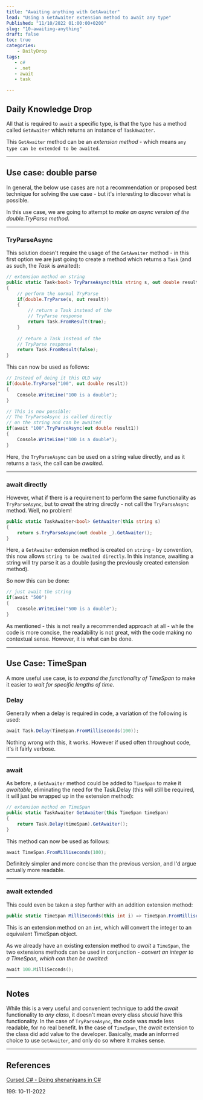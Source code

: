 ```yaml
---
title: "Awaiting anything with GetAwaiter"
lead: "Using a GetAwaiter extension method to await any type"
Published: "11/10/2022 01:00:00+0200"
slug: "10-awaiting-anything"
draft: false
toc: true
categories:
    - DailyDrop
tags:
   - c#
   - .net
   - await
   - task

---
```


## Daily Knowledge Drop

All that is required to `await` a specific type, is that the type has a method called `GetAwaiter` which returns an instance of `TaskAwaiter`.

This `GetAwaiter` method can be an _extension method_ - which means `any type can be extended to be awaited`.

---

## Use case: double parse

In general, the below use cases are not a recommendation or proposed best technique for solving the use case - but it's interesting to discover what is possible.

In this use case, we are going to attempt to _make an async version of the double.TryParse method_.

---

### TryParseAsync

This solution doesn't require the usage of the `GetAwaiter` method - in this first option we are just going to create a method which returns a `Task` (and as such, the _Task_ is awaited):

``` csharp
// extension method on string
public static Task<bool> TryParseAsync(this string s, out double result)
{
    // perform the normal TryParse
    if(double.TryParse(s, out result))
    {
        // return a Task instead of the 
        // TryParse response
        return Task.FromResult(true);
    }
    
    // return a Task instead of the 
    // TryParse response
    return Task.FromResult(false);
}
```

This can now be used as follows:

``` csharp
// Instead of doing it this OLD way
if(double.TryParse("100", out double result))
{
    Console.WriteLine("100 is a double");
}

// This is now possible:
// The TryParseAsync is called directly 
// on the string and can be awaited
if(await "100".TryParseAsync(out double result1))
{
    Console.WriteLine("100 is a double");
}
```

Here, the `TryParseAsync` can be used on a string value directly, and as it returns a `Task`, the call can be _awaited_.

---

### await directly

However, what if there is a requirement to perform the same functionality as `TryParseAsync`, but to _await_ the string directly - not call the `TryParseAsync` method. Well, no problem!

``` csharp
public static TaskAwaiter<bool> GetAwaiter(this string s)
{
    return s.TryParseAsync(out double _).GetAwaiter();
}
```

Here, a `GetAwaiter` extension method is created on `string` - by convention, this now allows `string to be awaited directly`. In this instance, awaiting a string will try parse it as a double (using the previously created extension method).

So now this can be done:

``` csharp
// just await the string
if(await "500")
{
    Console.WriteLine("500 is a double");
}
```

As mentioned - this is not really a recommended approach at all - while the code is more concise, the readability is not great, with the code making no contextual sense. However, it is what can be done.

---

## Use Case: TimeSpan

A more useful use case, is to _expand the functionality of TimeSpan_ to make it easier to _wait for specific lengths of time_.

### Delay

Generally when a delay is required in code, a variation of the following is used:

``` csharp
await Task.Delay(TimeSpan.FromMilliseconds(100));
```

Nothing wrong with this, it works. However if used often throughout code, it's it fairly verbose.

---

### await

As before, a `GetAwaiter` method could be added to `TimeSpan` to make it _awaitable_, eliminating the need for the Task.Delay (this will still be required, it will just be wrapped up in the extension method):

``` csharp
// extension method on TimeSpan
public static TaskAwaiter GetAwaiter(this TimeSpan timeSpan)
{
    return Task.Delay(timeSpan).GetAwaiter();
}
```

This method can now be used as follows:

``` csharp
await TimeSpan.FromMilliseconds(100);
```

Definitely simpler and more concise than the previous version, and I'd argue actually more readable.

---

### await extended

This could even be taken a step further with an addition extension method:

``` csharp
public static TimeSpan MilliSeconds(this int i) => TimeSpan.FromMilliseconds(i);
```

This is an extension method on an `int`, which will convert the integer to an equivalent TimeSpan object.

As we already have an existing extension method to _await_ a `TimeSpan`, the two extensions methods can be used in conjunction - _convert an integer to a TimeSpan, which can then be awaited_:

``` csharp
await 100.MilliSeconds();
```

---

## Notes

While this is a very useful and convenient technique to add the _await_ functionality to _any class_, it doesn't mean every class _should_ have this functionality. In the case of `TryParseAsync`, the code was made less readable, for no real benefit. In the case of `TimeSpan`, the _await_ extension to the class did add value to the developer.  Basically, made an informed choice to use `GetAwaiter`, and only do so where it makes sense.

---

## References

[Cursed C# - Doing shenanigans in C#](https://steven-giesel.com/blogPost/5360d1c3-89f6-4a08-9ee3-6ddbe1b44236)  

<?# DailyDrop ?>199: 10-11-2022<?#/ DailyDrop ?>
